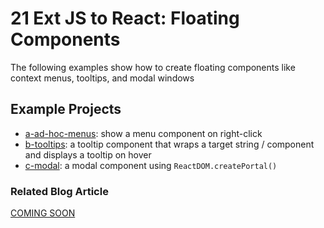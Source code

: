 # 21 Ext JS to React: Floating Components

The following examples show how to create floating components like context menus, tooltips, and modal windows

## Example Projects

 - [a-ad-hoc-menus](./a-ad-hoc-menus): show a menu component on right-click
 - [b-tooltips](./b-tooltips): a tooltip component that wraps a target string / component and displays a tooltip on hover
 - [c-modal](./c-modal): a modal component using `ReactDOM.createPortal()`

### Related Blog Article

[COMING SOON](#)
